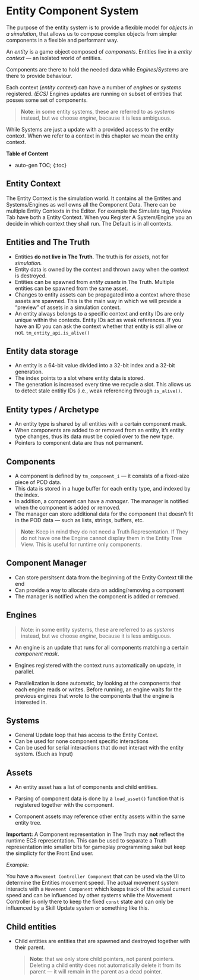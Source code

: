 # Entity Component System

The purpose of the entity system is to provide a flexible model for *objects in a simulation*, that
allows us to compose complex objects from simpler components in a flexible and performant way.

An *entity* is a game object composed of *components*. Entities live in a *entity context* — an
isolated world of entities. 

Components are there to hold the needed data while *Engines*/*Systems* are there to provide behaviour.

Each context (*entity context*) can have a number of *engines* or *systems* registered. *(ECS)* Engines updates
are running on subset of entities that posses some set of components. 

> **Note**: in some entity systems, these are referred to as *systems* instead, but we choose *engine*, because it is less ambiguous.

While Systems are just a update with a provided access to the entity context. When we refer to a context in this chapter we mean the entity context.

**Table of Content**

* auto-gen TOC;
{:toc}
## Entity Context

The Entity Context is the simulation world. It contains all the Entites and Systems/Engines as well owns all the Component Data. There can be multiple Entity Contexts in the Editor. For example the Simulate tag, Preview Tab have both a Entity Context. When you Register A System/Engine you an decide in which context they shall run. The Default is in all contexts. 



## Entities and The Truth

- Entities **do not live in The Truth**. The truth is for *assets*, not for *simulation.*
- Entity data is owned by the context and thrown away when the context is destroyed.
- Entities can be spawned from *entity assets* in The Truth. Multiple entities can be spawned from
  the same asset.
- Changes to entity assets can be propagated into a context where those assets are spawned. This is
  the main way in which we will provide a “preview” of assets in a simulation context.
- An entity always belongs to a specific context and entity IDs are only unique within the contexts. Entity IDs act as weak references. If you have an ID you can ask the context whether that entity is still alive or not. `tm_entity_api.is_alive()`



## Entity data storage

- An entity is a 64-bit value divided into a 32-bit index and a 32-bit generation.
- The index points to a slot where entity data is stored.
- The generation is increased every time we recycle a slot. This allows us to detect stale entitiy
  IDs (i.e., weak referencing through `is_alive()`.



## Entity types / Archetype

- An entity type is shared by all entities with a certain component mask.
- When components are added to or removed from an entity, it’s entity type changes, thus its data
  must be copied over to the new type.
- Pointers to component data are thus not permanent.



## Components

- A component is defined by `tm_component_i` — it consists of a fixed-size piece of POD data.
- This data is stored in a huge buffer for each entity type, and indexed by the index.
- In addition, a component can have a *manager*. The manager is notified when the component is added
  or removed.
- The manager can store additional data for the component that doesn’t fit in the POD data — such as
  lists, strings, buffers, etc.



> **Note**:  Keep in mind they do not need a Truth Representation. If They do not have one the Engine cannot display them in the Entity Tree View. This is useful for runtime only components.

 

## Component Manager 

- Can store persitsent data from the beginning of the Entity Context till the end
- Can provide a way to allocate data on adding/removing a component
- The manager is notified when the component is added or removed.




## Engines

> Note: in some entity systems, these are referred to as *systems* instead, but we choose *engine*, because it is less ambiguous.

- An engine is an update that runs for all components matching a certain *component mask*.

- Engines registered with the context runs automatically on update, in parallel.

- Parallelization is done automatic, by looking at the components that each engine reads or writes.
  Before running, an engine waits for the previous engines that wrote to the components that the
  engine is interested in.
  
  

## Systems

- General Update loop that has access to the Entity Context.
- Can be used for none component specific interactions
- Can be used for serial interactions that do not interact with the entity system. (Such as Input)



## Assets

- An entity asset has a list of components and child entities.

- Parsing of component data is done by a `load_asset()` function that is registered together with
  the component.
  
- Component assets may reference other entity assets within the same entity tree.

**Important:** A Component representation in The Truth may **not** reflect the runtime ECS representation. This can be used to separate a Truth representation into smaller bits for gameplay programming sake but keep the simplicty for the Front End user.

*Example:*

You have a `Movement Controller Component` that can be used via the UI to determine the Entities movement speed. The actual movement system interacts with a `Movement Component` which keeps track of the actual current speed and can be influenced by other systems while the Movement Controller is only there to keep the fixed `const` state and can only be influenced by a Skill Update system or something like this.



## Child entities

- Child entities are entities that are spawned and destroyed together with their parent.

  > **Note**: that we only store child pointers, not parent pointers. Deleting a child entity does not
  > automatically delete it from its parent — it will remain in the parent as a dead pointer.

